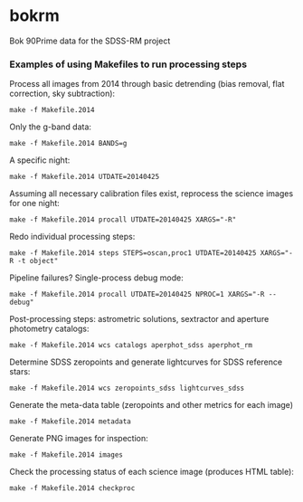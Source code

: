 # bokrm
Bok 90Prime data for the SDSS-RM project

### Examples of using Makefiles to run processing steps

Process all images from 2014 through basic detrending (bias removal, flat correction, sky subtraction):

`make -f Makefile.2014`

Only the g-band data:

`make -f Makefile.2014 BANDS=g`

A specific night:

`make -f Makefile.2014 UTDATE=20140425`

Assuming all necessary calibration files exist, reprocess the science images for one night:

`make -f Makefile.2014 procall UTDATE=20140425 XARGS="-R"`

Redo individual processing steps:

`make -f Makefile.2014 steps STEPS=oscan,proc1 UTDATE=20140425 XARGS="-R -t object"`

Pipeline failures? Single-process debug mode:

`make -f Makefile.2014 procall UTDATE=20140425 NPROC=1 XARGS="-R --debug"`

Post-processing steps: astrometric solutions, sextractor and aperture photometry catalogs:

`make -f Makefile.2014 wcs catalogs aperphot_sdss aperphot_rm`

Determine SDSS zeropoints and generate lightcurves for SDSS reference stars:

`make -f Makefile.2014 wcs zeropoints_sdss lightcurves_sdss`

Generate the meta-data table (zeropoints and other metrics for each image)

`make -f Makefile.2014 metadata`

Generate PNG images for inspection:

`make -f Makefile.2014 images`

Check the processing status of each science image (produces HTML table):

`make -f Makefile.2014 checkproc`
